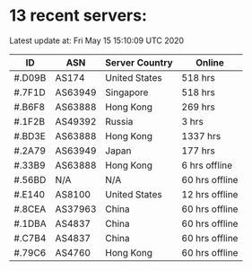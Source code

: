 # 13 recent servers:

Latest update at: Fri May 15 15:10:09 UTC 2020

| ID | ASN | Server Country | Online |
| -- | --- | -------------- | ------ |
| #.D09B | AS174 | United States | 518 hrs |
| #.7F1D | AS63949 | Singapore | 518 hrs |
| #.B6F8 | AS63888 | Hong Kong | 269 hrs |
| #.1F2B | AS49392 | Russia | 3 hrs |
| #.BD3E | AS63888 | Hong Kong | 1337 hrs |
| #.2A79 | AS63949 | Japan | 177 hrs |
| #.33B9 | AS63888 | Hong Kong | 6 hrs offline |
| #.56BD | N/A | N/A | 60 hrs offline |
| #.E140 | AS8100 | United States | 12 hrs offline |
| #.8CEA | AS37963 | China | 60 hrs offline |
| #.1DBA | AS4837 | China | 60 hrs offline |
| #.C7B4 | AS4837 | China | 60 hrs offline |
| #.79C6 | AS4760 | Hong Kong | 60 hrs offline |

